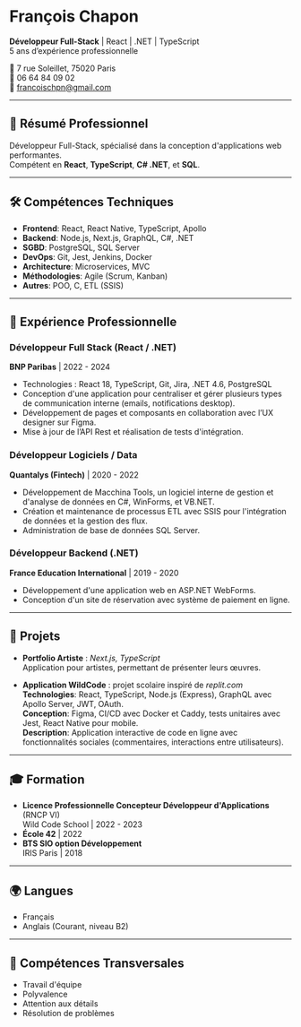 # François Chapon
**Développeur Full-Stack** | React | .NET | TypeScript  
5 ans d’expérience professionnelle  

📍 7 rue Soleillet, 75020 Paris  
📱 06 64 84 09 02  
📧 francoischpn@gmail.com  

---

## 🎯 Résumé Professionnel
Développeur Full-Stack, spécialisé dans la conception d'applications web performantes.  
Compétent en **React**, **TypeScript**, **C# .NET**, et **SQL**.

---

## 🛠️ Compétences Techniques

- **Frontend**: React, React Native, TypeScript, Apollo
- **Backend**: Node.js, Next.js, GraphQL, C#, .NET
- **SGBD**: PostgreSQL, SQL Server
- **DevOps**: Git, Jest, Jenkins, Docker
- **Architecture**: Microservices, MVC
- **Méthodologies**: Agile (Scrum, Kanban)
- **Autres**: POO, C, ETL (SSIS)

---

## 💼 Expérience Professionnelle

### Développeur Full Stack (React / .NET)
**BNP Paribas** | 2022 - 2024  
- Technologies : React 18, TypeScript, Git, Jira, .NET 4.6, PostgreSQL
- Conception d'une application pour centraliser et gérer plusieurs types de communication interne (emails, notifications desktop).
- Développement de pages et composants en collaboration avec l’UX designer sur Figma.
- Mise à jour de l’API Rest et réalisation de tests d'intégration.

### Développeur Logiciels / Data
**Quantalys (Fintech)** | 2020 - 2022  
- Développement de Macchina Tools, un logiciel interne de gestion et d'analyse de données en C#, WinForms, et VB.NET.
- Création et maintenance de processus ETL avec SSIS pour l'intégration de données et la gestion des flux.
- Administration de base de données SQL Server.

### Développeur Backend (.NET)
**France Education International** | 2019 - 2020  
- Développement d'une application web en ASP.NET WebForms.
- Conception d'un site de réservation avec système de paiement en ligne.

---

## 🚀 Projets

- **Portfolio Artiste** : *Next.js, TypeScript*  
  Application pour artistes, permettant de présenter leurs œuvres. 

- **Application WildCode** : projet scolaire inspiré de *replit.com*  
  **Technologies**: React, TypeScript, Node.js (Express), GraphQL avec Apollo Server, JWT, OAuth.  
  **Conception**: Figma, CI/CD avec Docker et Caddy, tests unitaires avec Jest, React Native pour mobile.  
  **Description**: Application interactive de code en ligne avec fonctionnalités sociales (commentaires, interactions entre utilisateurs).

---

## 🎓 Formation

- **Licence Professionnelle Concepteur Développeur d'Applications** (RNCP VI)  
  Wild Code School | 2022 - 2023
- **École 42** | 2022
- **BTS SIO option Développement**  
  IRIS Paris | 2018

---

## 🌍 Langues

- Français
- Anglais (Courant, niveau B2)

---

## 🧠 Compétences Transversales

- Travail d'équipe
- Polyvalence
- Attention aux détails
- Résolution de problèmes
